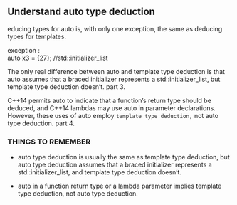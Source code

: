 ## Understand auto type deduction
educing types for auto is, with only one exception, the same as deducing types for templates.

exception :    
auto x3 = {27}; //std::initializer_list<int>

The only real difference between auto and template type deduction is that auto assumes that a braced initializer represents a std::initializer_list, but template type deduction doesn’t. part 3. 

C++14 permits auto to indicate that a function’s return type should be deduced, and C++14 lambdas may use auto in parameter declarations. However, these uses of auto employ `template type deduction,` not auto type deduction. part 4.
### THINGS TO REMEMBER
* auto type deduction is usually the same as template type deduction, but auto type deduction assumes that a braced initializer represents a std::initializer_list, and template type deduction doesn’t.

* auto in a function return type or a lambda parameter implies template type deduction, not auto type deduction.